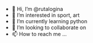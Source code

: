 - 👋 Hi, I’m @rutalogina
- 👀 I’m interested in sport, art
- 🌱 I’m currently learning python
- 💞️ I’m looking to collaborate on 
- 📫 How to reach me ...

<!---
rutalogina/rutalogina is a ✨ special ✨ repository because its `README.md` (this file) appears on your GitHub profile.
You can click the Preview link to take a look at your changes.
--->
